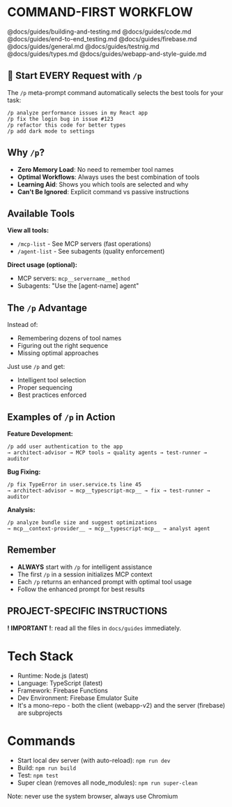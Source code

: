 # COMMAND-FIRST WORKFLOW

@docs/guides/building-and-testing.md
@docs/guides/code.md
@docs/guides/end-to-end_testing.md
@docs/guides/firebase.md
@docs/guides/general.md
@docs/guides/testnig.md
@docs/guides/types.md
@docs/guides/webapp-and-style-guide.md

## 🚀 Start EVERY Request with `/p`

The `/p` meta-prompt command automatically selects the best tools for your task:

```
/p analyze performance issues in my React app
/p fix the login bug in issue #123
/p refactor this code for better types
/p add dark mode to settings
```

## Why `/p`?

- **Zero Memory Load**: No need to remember tool names
- **Optimal Workflows**: Always uses the best combination of tools
- **Learning Aid**: Shows you which tools are selected and why
- **Can't Be Ignored**: Explicit command vs passive instructions

## Available Tools

**View all tools:**

- `/mcp-list` - See MCP servers (fast operations)
- `/agent-list` - See subagents (quality enforcement)

**Direct usage (optional):**

- MCP servers: `mcp__servername__method`
- Subagents: "Use the [agent-name] agent"

## The `/p` Advantage

Instead of:

- Remembering dozens of tool names
- Figuring out the right sequence
- Missing optimal approaches

Just use `/p` and get:

- Intelligent tool selection
- Proper sequencing
- Best practices enforced

## Examples of `/p` in Action

**Feature Development:**

```
/p add user authentication to the app
→ architect-advisor → MCP tools → quality agents → test-runner → auditor
```

**Bug Fixing:**

```
/p fix TypeError in user.service.ts line 45
→ architect-advisor → mcp__typescript-mcp__ → fix → test-runner → auditor
```

**Analysis:**

```
/p analyze bundle size and suggest optimizations
→ mcp__context-provider__ → mcp__typescript-mcp__ → analyst agent
```

## Remember

- **ALWAYS** start with `/p` for intelligent assistance
- The first `/p` in a session initializes MCP context
- Each `/p` returns an enhanced prompt with optimal tool usage
- Follow the enhanced prompt for best results

## PROJECT-SPECIFIC INSTRUCTIONS

**! IMPORTANT !**: read all the files in `docs/guides` immediately.

# Tech Stack

- Runtime: Node.js (latest)
- Language: TypeScript (latest)
- Framework: Firebase Functions
- Dev Environment: Firebase Emulator Suite
- It's a mono-repo - both the client (webapp-v2) and the server (firebase) are subprojects

# Commands

- Start local dev server (with auto-reload): `npm run dev`
- Build: `npm run build`
- Test: `npm test`
- Super clean (removes all node_modules): `npm run super-clean`

Note: never use the system browser, always use Chromium

